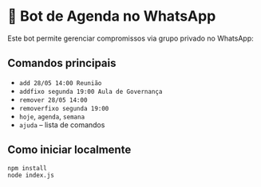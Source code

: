 # 🤖 Bot de Agenda no WhatsApp

Este bot permite gerenciar compromissos via grupo privado no WhatsApp:

## Comandos principais

- `add 28/05 14:00 Reunião`
- `addfixo segunda 19:00 Aula de Governança`
- `remover 28/05 14:00`
- `removerfixo segunda 19:00`
- `hoje`, `agenda`, `semana`
- `ajuda` – lista de comandos

## Como iniciar localmente

```bash
npm install
node index.js
